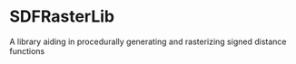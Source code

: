 # SDFRasterLib
A library aiding in procedurally generating and rasterizing signed distance functions
